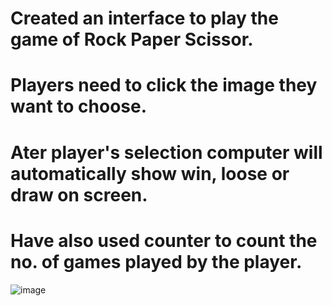 # Created an interface to play the game of Rock Paper Scissor.
# Players need to click the image they want to choose.
# Ater player's selection computer will automatically show win, loose or draw on screen.
# Have also used counter to count the no. of games played by the player.

![image](https://github.com/user-attachments/assets/5a08a00f-dceb-4944-89c8-52d6bfe963ff)
